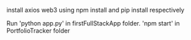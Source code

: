 install axios web3 using npm install and pip install respectively

Run 'python app.py' in firstFullStackApp folder.
'npm start' in PortfolioTracker folder

